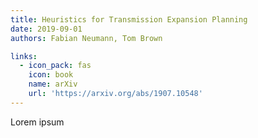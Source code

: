 ```yaml
---
title: Heuristics for Transmission Expansion Planning
date: 2019-09-01
authors: Fabian Neumann, Tom Brown

links:
  - icon_pack: fas
    icon: book
    name: arXiv
    url: 'https://arxiv.org/abs/1907.10548'
---
```


Lorem ipsum
